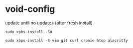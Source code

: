 # void-config

update until no updates (after fresh install)

    sudo xpbs-install -Su
    
    sudo xbps-install -S vim git curl cronie htop alacritty
